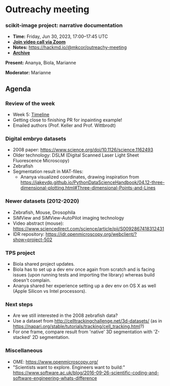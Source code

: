 # Outreachy meeting

### scikit-image project: narrative documentation

- **Time:** Friday, Jun 30, 2023, 17:00–17:45 UTC
- **[Join video call via Zoom](https://us06web.zoom.us/j/88060567580?pwd=THRpaWFnSFNwK0Fycy9FVk5RYnV5UT09)**
- **Notes:** https://hackmd.io/@mkcor/outreachy-meeting
- **[Archive](https://github.com/scikit-image/skimage-archive/internships/Outreachy_2023-05/)**

**Present:** Ananya, Biola, Marianne

**Moderator:** Marianne

## Agenda

### Review of the week

- Week 5: [Timeline](https://hackmd.io/@mkcor/outreachy-roadmap)
- Getting close to finishing PR for inpainting example!
- Emailed authors (Prof. Keller and Prof. Wittbrodt)

### Digital embryo datasets

- 2008 paper: https://www.science.org/doi/10.1126/science.1162493
- Older technology: DSLM (Digital Scanned Laser Light Sheet Fluorescence Microscopy)
- Zebrafish
- Segmentation result in MAT-files:
    - Ananya visualized coordinates, drawing inspiration from https://jakevdp.github.io/PythonDataScienceHandbook/04.12-three-dimensional-plotting.html#Three-dimensional-Points-and-Lines

### Newer datasets (2012-2020)

- Zebrafish, Mouse, Drosophila
- SiMView and SiMView-AutoPilot imaging technology
- Video abstract (mouse): https://www.sciencedirect.com/science/article/pii/S0092867418312431
- IDR repository: https://idr.openmicroscopy.org/webclient/?show=project-502

### TPS project

- Biola shared project updates.
- Biola has to set up a dev env once again from scratch and is facing issues (upon running tests and importing the library) whereas build doesn't complain.
- Ananya shared her experience setting up a dev env on OS X as well (Apple Silicon vs Intel processors).

### Next steps

- Are we still interested in the 2008 zebrafish data?
- Use a dataset from http://celltrackingchallenge.net/3d-datasets/ (as in https://napari.org/stable/tutorials/tracking/cell_tracking.html?)
- For one frame, compare result from 'native' 3D segmentation with 'Z-stacked' 2D segmentation.

### Miscellaneous

- OME: https://www.openmicroscopy.org/
- "Scientists want to explore. Engineers want to build:" https://www.software.ac.uk/blog/2016-09-26-scientific-coding-and-software-engineering-whats-difference
